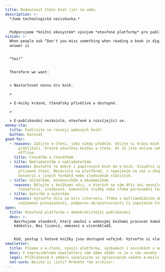 ```yaml
---
title: Budoucnost čtení knih (je) na webu
description: >-
  *Jsme technologická neziskovka.*


  Podporujeme *knižní ekosystém* vývojem *otevřené platformy* pro publikaci a čtení knih ve *webovém prohlížeči.*
vision: >-
  When people ask “Don't you miss something when reading a book in digital?” our
  answer is


  “Yes!”


  Therefore we want:


  > Nastartovat novou éru knih. 

  >

  > E-knihy krásné, čtenářsky přívětivé a dostupné. 

  >

  > E-publikování nezávislé, otevřené a rozvíjející se.
money-cta:
  title: Podílejte na rozvoji webových knih!
  button: Darovat
good-for:
  - reasons: Zažijte e-čtení, jako nikdy předtím. Užijte si krásu knih rovnou v
      prohlížeči. Prostě otevřete knížku a čtete. Ať už jste online nebo
      offline.
    title: Čtenářům a čtenářkám
  - title: Nakladatelům a nakladatelkám
    reasons: Dostaňte to dobré z papírových knih do e-knih. Vizuální zpracování i
      příjemné čtení. Nezávisle na platformě, s napojením na váš e-shop,
      konverzí z jiných formátů nebo sledováním statistik.
  - title: Učitelkám, knihovníkům a akademičkám
    reasons: Dělejte s knížkami věci, o kterých se vám dřív ani nesnilo. Podporujte
      čtenářství, zvídavost, komunitní služby nebo třeba porozumění textu.
  - title: Autorům a autorkám
    reasons: Vytvořte dílo na míru internetu. Třeba s multimediálním obsahem,
      vzájemnou provázaností, podporou obrazotvornosti či zapojením čtenářstva.
open:
  title: Otevřená platforma = demokratičtější publikování
  desc: >-
    Navrhujeme standard, který umožní s webovými knihami pracovat komukoliv a
    kdekoliv. Bez licencí, omezení a vícenákladů.


    Kód, postup i hotové knížky jsou dostupné veřejně. Vytvořte si vlastní projekt, dejte nám zpětnou vazbu nebo se rovnou zapojte do vývoje s námi.
newsletter:
  title: Píšeme o e-čtení, vývoji platformy, výzkumech i novinkách v odvětví
  desc: V nepravidelném newsletteru vám dáme vědět co je u nás nového – včetně knih.
  legal: Přihlášením k odběru souhlasíte se zpracováním vašeho e-mailu.
  not-sure: Nejste si jisti? Mrkněte *do archivu*.
---
```

